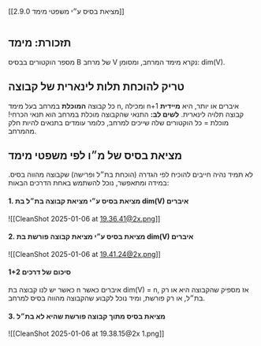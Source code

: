 [[2.9.0 מציאת בסיס ע״י משפטי מימד]]
```table-of-contents
```
## תזכורת: מימד
מספר הוקטורים בבסיס B של מרחב V נקרא מימד המרחב, ומסומן: dim(V).
## טריק להוכחת תלות לינארית של קבוצה
כל קבוצה **המוכלת** במרחב בעל מימד n, ומכילה n+1 איברים או יותר, היא **מיידית** קבוצה תלויה לינארית.
**לשים לב:** התנאי שהקבוצה מוכלת במרחב הוא תנאי הכרחי!
מוכלת = כל הוקטורים שלה שייכים למרחב, כלומר עומדים בתנאים להיות חלק מהמרחב.
## מציאת בסיס של מ״ו לפי משפטי מימד
לא תמיד נהיה חייבים להוכיח לפי הגדרה (הוכחת בת״ל ופרישה) שקבוצה מהווה בסיס.
במידה ומתאפשר, נוכל להשתמש באחת הדרכים הבאות:
#### 1. מציאת בסיס ע״י מציאת קבוצה בת״ל בת dim(V) איברים
![[CleanShot 2025-01-06 at 19.36.41@2x.png]]
#### 2. מציאת בסיס ע״י מציאת קבוצה פורשת בת dim(V) איברים
![[CleanShot 2025-01-06 at 19.41.24@2x.png]]
#### סיכום של דרכים 1+2
כאשר יש לנו קבוצה בת n איברים כאשר dim(V) = n, אז מספיק שהקבוצה היא או רק בת״ל, או רק פורשת, ומיד נוכל לקבוע שהקבוצה מהווה בסיס למרחב.
#### 3. מציאת בסיס מתוך קבוצה פורשת שהיא לא בת״ל
![[CleanShot 2025-01-06 at 19.38.15@2x 1.png]]